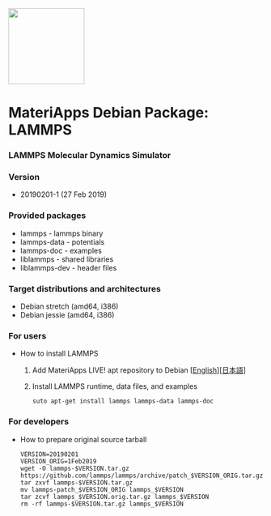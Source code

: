 <img src="https://ma.issp.u-tokyo.ac.jp/wp-content/themes/materiapps/images/materiapps.svg" width=150>

# MateriApps Debian Package: LAMMPS

### LAMMPS Molecular Dynamics Simulator

### Version

* 20190201-1 (27 Feb 2019)
 
### Provided packages

* lammps - lammps binary
* lammps-data - potentials
* lammps-doc - examples
* liblammps - shared libraries
* liblammps-dev - header files

### Target distributions and architectures

* Debian stretch (amd64, i386)
* Debian jessie (amd64, i386)

### For users

* How to install LAMMPS

  1. Add MateriApps LIVE! apt repository to Debian [[English](https://github.com/cmsi/MateriAppsLive/wiki/UsingMateriAppsInDebian-en)][[日本語](https://github.com/cmsi/MateriAppsLive/wiki/UsingMateriAppsInDebian)]

  2. Install LAMMPS runtime, data files, and examples

     ```
     suto apt-get install lammps lammps-data lammps-doc
     ```

### For developers

* How to prepare original source tarball

  ```
  VERSION=20190201
  VERSION_ORIG=1Feb2019
  wget -O lammps-$VERSION.tar.gz https://github.com/lammps/lammps/archive/patch_$VERSION_ORIG.tar.gz
  tar zxvf lammps-$VERSION.tar.gz
  mv lammps-patch_$VERSION_ORIG lammps_$VERSION
  tar zcvf lammps_$VERSION.orig.tar.gz lammps_$VERSION
  rm -rf lammps-$VERSION.tar.gz lammps_$VERSION
  ```
